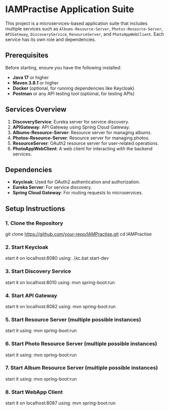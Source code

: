 # IAMPractise Application Suite

This project is a microservices-based application suite that includes multiple services such as `Albums-Resource-Server`, `Photos-Resource-Server`, `APIGateway`, `DiscoveryService`, `ResourceServer`, and `PhotoAppWebClient`. Each service has its own role and dependencies.

## Prerequisites

Before starting, ensure you have the following installed:

- **Java 17** or higher
- **Maven 3.8.1** or higher
- **Docker** (optional, for running dependencies like Keycloak)
- **Postman** or any API testing tool (optional, for testing APIs)

## Services Overview

1. **DiscoveryService**: Eureka server for service discovery.
2. **APIGateway**: API Gateway using Spring Cloud Gateway.
3. **Albums-Resource-Server**: Resource server for managing albums.
4. **Photos-Resource-Server**: Resource server for managing photos.
5. **ResourceServer**: OAuth2 resource server for user-related operations.
6. **PhotoAppWebClient**: A web client for interacting with the backend services.

## Dependencies

- **Keycloak**: Used for OAuth2 authentication and authorization.
- **Eureka Server**: For service discovery.
- **Spring Cloud Gateway**: For routing requests to microservices.

## Setup Instructions

### 1. Clone the Repository

git clone https://github.com/your-repo/IAMPractise.git
cd IAMPractise

### 2. Start Keycloak
start it on localhost:8080 using: .\kc.bat start-dev

### 3. Start Discovery Service
start it on localhost:8010 using: mvn spring-boot:run

### 4. Start API Gateway
start it on localhost:8082 using: mvn spring-boot:run

### 5. Start Resource Server (multiple possible instances)
start it using: mvn spring-boot:run

### 6. Start Photo Resource Server (multiple possible instances)
start it using: mvn spring-boot:run

### 7. Start Album Resource Server (multiple possible instances)
start it using: mvn spring-boot:run

### 8. Start WebApp Client 
start it on localhost:8087 using: mvn spring-boot:run